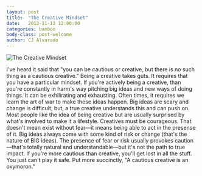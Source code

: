 ```yaml
---
layout: post
title:  "The Creative Mindset"
date:   2012-11-13 12:00:00
categories: bamboo
body-class: post-welcome
author: CJ Alvarado
---
```


![The Creative Mindset](/assets/the-creative-mindset.jpg)


I've heard it said that "you can be cautious or creative, but there is no such thing as a cautious creative." Being a creative takes guts. It requires that you have a particular mindset. If you're actively being a creative, than you're constantly in harm's way pitching big ideas and new ways of doing things. It can be exhilirating and exhausting. Often times, it requires we learn the art of war to make these ideas happen. Big ideas are scary and change is difficult, but, a true creative understands this and can push on. Most people like the idea of being creative but are usually surprised by what's involved to make it a lifestyle. Creatives must be courageous. That doesn't mean exist without fear—it means being able to act in the presense of it. Big ideas always come with some kind of risk or change (that's the nature of BIG ideas). The presence of fear or risk usually provokes caution—that's totally natural and understandable—but it's not the path to true impact. If you're more cautious than creative, you'll get lost in all the stuff. You just can't play it safe. Put more succinctly, "A cautious creative is an oxymoron."